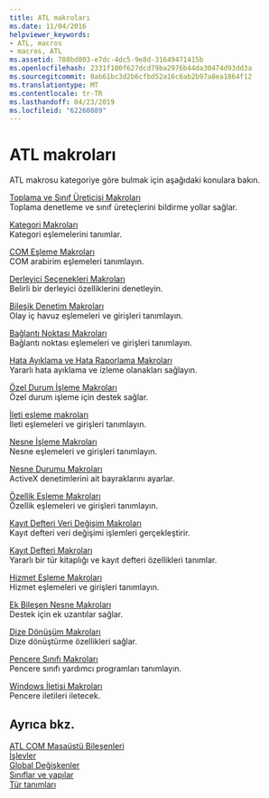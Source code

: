 ```yaml
---
title: ATL makroları
ms.date: 11/04/2016
helpviewer_keywords:
- ATL, macros
- macros, ATL
ms.assetid: 788bd803-e7dc-4dc5-9e8d-31649471415b
ms.openlocfilehash: 2331f100f627dcd79ba2976b44da30474d93dd3a
ms.sourcegitcommit: 0ab61bc3d2b6cfbd52a16c6ab2b97a8ea1864f12
ms.translationtype: MT
ms.contentlocale: tr-TR
ms.lasthandoff: 04/23/2019
ms.locfileid: "62260889"
---
```

# <a name="atl-macros"></a>ATL makroları

ATL makrosu kategoriye göre bulmak için aşağıdaki konulara bakın.

[Toplama ve Sınıf Üreticisi Makroları](../../atl/reference/aggregation-and-class-factory-macros.md)<br/>
Toplama denetleme ve sınıf üreteçlerini bildirme yollar sağlar.

[Kategori Makroları](../../atl/reference/category-macros.md)<br/>
Kategori eşlemelerini tanımlar.

[COM Eşleme Makroları](../../atl/reference/com-map-macros.md)<br/>
COM arabirim eşlemeleri tanımlayın.

[Derleyici Seçenekleri Makroları](../../atl/reference/compiler-options-macros.md)<br/>
Belirli bir derleyici özelliklerini denetleyin.

[Bileşik Denetim Makroları](../../atl/reference/composite-control-macros.md)<br/>
Olay iç havuz eşlemeleri ve girişleri tanımlayın.

[Bağlantı Noktası Makroları](../../atl/reference/connection-point-macros.md)<br/>
Bağlantı noktası eşlemeleri ve girişleri tanımlayın.

[Hata Ayıklama ve Hata Raporlama Makroları](../../atl/reference/debugging-and-error-reporting-macros.md)<br/>
Yararlı hata ayıklama ve izleme olanakları sağlayın.

[Özel Durum İşleme Makroları](../../atl/reference/exception-handling-macros.md)<br/>
Özel durum işleme için destek sağlar.

[İleti eşleme makroları](../../atl/reference/message-map-macros-atl.md)<br/>
İleti eşlemeleri ve girişleri tanımlayın.

[Nesne İşleme Makroları](../../atl/reference/object-map-macros.md)<br/>
Nesne eşlemeleri ve girişleri tanımlayın.

[Nesne Durumu Makroları](../../atl/reference/object-status-macros.md)<br/>
ActiveX denetimlerini ait bayraklarını ayarlar.

[Özellik Eşleme Makroları](../../atl/reference/property-map-macros.md)<br/>
Özellik eşlemeleri ve girişleri tanımlayın.

[Kayıt Defteri Veri Değişim Makroları](../../atl/reference/registry-data-exchange-macros.md)<br/>
Kayıt defteri veri değişimi işlemleri gerçekleştirir.

[Kayıt Defteri Makroları](../../atl/reference/registry-macros.md)<br/>
Yararlı bir tür kitaplığı ve kayıt defteri özellikleri tanımlar.

[Hizmet Eşleme Makroları](../../atl/reference/service-map-macros.md)<br/>
Hizmet eşlemeleri ve girişleri tanımlayın.

[Ek Bileşen Nesne Makroları](../../atl/reference/snap-in-object-macros.md)<br/>
Destek için ek uzantılar sağlar.

[Dize Dönüşüm Makroları](string-conversion-macros.md)<br/>
Dize dönüştürme özellikleri sağlar.

[Pencere Sınıfı Makroları](../../atl/reference/window-class-macros.md)<br/>
Pencere sınıfı yardımcı programları tanımlayın.

[Windows İletisi Makroları](../../atl/reference/windows-messages-macros.md)<br/>
Pencere iletileri iletecek.

## <a name="see-also"></a>Ayrıca bkz.

[ATL COM Masaüstü Bileşenleri](../../atl/atl-com-desktop-components.md)<br/>
[İşlevler](../../atl/reference/atl-functions.md)<br/>
[Global Değişkenler](../../atl/reference/atl-global-variables.md)<br/>
[Sınıflar ve yapılar](../../atl/reference/atl-classes.md)<br/>
[Tür tanımları](../../atl/reference/atl-typedefs.md)
